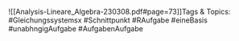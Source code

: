 
![[Analysis-Lineare_Algebra-230308.pdf#page=73]]Tags & Topics:
   #Gleichungssystemsx
   #Schnittpunkt
   #RAufgabe
   #eineBasis
   #unabhngigAufgabe
   #AufgabenAufgabe